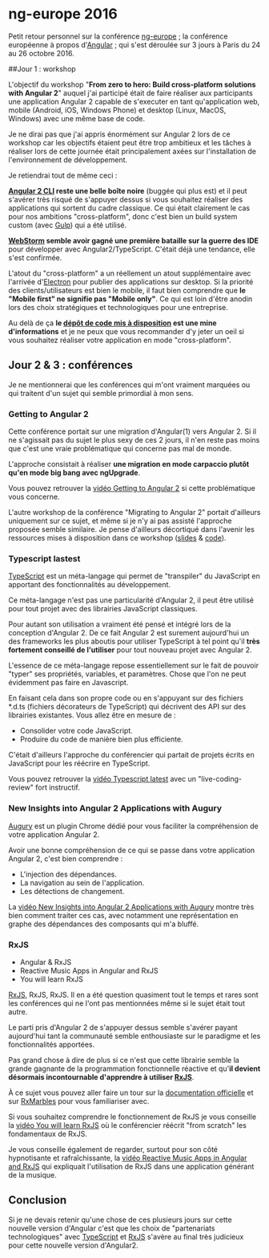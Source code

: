 # ng-europe 2016

Petit retour personnel sur la conférence [ng-europe](https://ngeurope.org) ; la conférence européenne à propos d'[Angular](https://angularjs.org/) ; qui s'est déroulée sur 3 jours à Paris du 24 au 26 octobre 2016.

##Jour 1 : workshop

L'objectif du workshop "**From zero to hero: Build cross-platform solutions with Angular 2**" auquel j'ai participé était de faire réaliser aux participants une application Angular 2 capable de s'executer en tant qu'application web, mobile (Android, iOS, Windows Phone) et desktop (Linux, MacOS, Windows) avec une même base de code.

Je ne dirai pas que j'ai appris énormément sur Angular 2 lors de ce workshop car les objectifs étaient peut être trop ambitieux et les tâches à réaliser lors de cette journée était principalement axées sur l'installation de l'environnement de développement.

Je retiendrai tout de même ceci :

**[Angular 2 CLI](https://cli.angular.io/) reste une belle boîte noire** (buggée qui plus est) et il peut s'avérer très risqué de s'appuyer dessus si vous souhaitez réaliser des applications qui sortent du cadre classique. Ce qui était clairement le cas pour nos ambitions "cross-platform", donc c'est bien un build system custom (avec [Gulp](http://gulpjs.com/)) qui a été utilisé.

**[WebStorm](https://www.jetbrains.com/webstorm/) semble avoir gagné une première bataille sur la guerre des IDE** pour développer avec Angular2/TypeScript. C'était déjà une tendance, elle s'est confirmée.

L'atout du "cross-platform" a un réellement un atout supplémentaire avec l'arrivée d'[Electron](http://electron.atom.io/) pour publier des applications sur desktop. Si la priorité des clients/utilisateurs est bien le mobile, il faut bien comprendre que **le "Mobile first" ne signifie pas "Mobile only"**. Ce qui est loin d'être anodin lors des choix stratégiques et technologiques pour une entreprise.

Au delà de ça **le [dépôt de code mis à disposition](https://github.com/thinktecture/ngeurope-2016-workshop) est une mine d'informations** et je ne peux que vous recommander d'y jeter un oeil si vous souhaitez réaliser votre application en mode "cross-platform".

## Jour 2 & 3 : conférences

Je ne mentionnerai que les conférences qui m'ont vraiment marquées ou qui traitent d'un sujet qui semble primordial à mon sens.

### Getting to Angular 2

Cette conférence portait sur une migration d'Angular(1) vers Angular 2. Si il ne s'agissait pas du sujet le plus sexy de ces 2 jours, il n'en reste pas moins que c'est une vraie problématique qui concerne pas mal de monde.

L'approche consistait à réaliser **une migration en mode carpaccio plutôt qu'en mode big bang avec ngUpgrade**.

Vous pouvez retrouver la [vidéo Getting to Angular 2](https://www.youtube.com/watch?v=2b-tEis9k4M) si cette problématique vous concerne.

L'autre workshop de la conférence "Migrating to Angular 2" portait d'ailleurs uniquement sur ce sujet, et même si je n'y ai pas assisté l'approche proposée semble similaire. Je pense d'ailleurs décortiqué dans l'avenir les ressources mises à disposition dans ce workshop ([slides](https://speakerdeck.com/manfredsteyer/angular-migration-workshop) & [code](https://www.softwarearchitekt.at/post/2016/10/25/tutorial-migrating-from-angularjs-1-x-to-angular-2.aspx)).

### Typescript lastest

[TypeScript](https://www.typescriptlang.org/) est un méta-langage qui permet de "transpiler" du JavaScript en apportant des fonctionnalités au développement.

Ce méta-langage n'est pas une particularité d'Angular 2, il peut être utilisé pour tout projet avec des librairies JavaScript classiques.

Pour autant son utilisation a vraiment été pensé et intégré lors de la conception d'Angular 2. De ce fait Angular 2 est surement aujourd'hui un des frameworks les plus aboutis pour utiliser TypeScript à tel point qu'il **très fortement conseillé de l'utiliser** pour tout nouveau projet avec Angular 2.

L'essence de ce méta-langage repose essentiellement sur le fait de pouvoir "typer" ses propriétés, variables, et paramètres. Chose que l'on ne peut évidemment pas faire en Javascript.

En faisant cela dans son propre code ou en s'appuyant sur
des fichiers \*.d.ts (fichiers décorateurs de TypeScript) qui décrivent des API sur des librairies existantes. Vous allez être en mesure de :

* Consolider votre code JavaScript.
* Produire du code de manière bien plus efficiente.

C'était d'ailleurs l'approche du conférencier qui partait de projets écrits en JavaScript pour les réécrire en TypeScript.

Vous pouvez retrouver la [vidéo Typescript latest](https://www.youtube.com/watch?v=o8YI2hvassE) avec un "live-coding-review" fort instructif.

### New Insights into Angular 2 Applications with Augury

[Augury](https://augury.angular.io/) est un plugin Chrome dédié pour vous faciliter la compréhension de votre application Angular 2.

Avoir une bonne compréhension de ce qui se passe dans votre application Angular 2, c'est bien comprendre :

* L'injection des dépendances.
* La navigation au sein de l'application.
* Les détections de changement.

La [vidéo New Insights into Angular 2 Applications with Augury](https://www.youtube.com/watch?v=YaDFDGS3EFM) montre très bien comment traiter ces cas, avec notamment une représentation en graphe des dépendances des composants qui m'a bluffé.

### RxJS

* Angular & RxJS
* Reactive Music Apps in Angular and RxJS
* You will learn RxJS

[RxJS](https://github.com/Reactive-Extensions/RxJS), RxJS, RxJS. Il en a été question quasiment tout le temps et rares sont les conférences qui ne l'ont pas mentionnées même si le sujet était tout autre.

Le parti pris d'Angular 2 de s'appuyer dessus semble s'avérer payant aujourd'hui tant la communauté semble enthousiaste sur le paradigme et les fonctionnalités apportées.

Pas grand chose à dire de plus si ce n'est que cette librairie semble la grande gagnante de la programmation fonctionnelle réactive et qu'**il devient désormais incontournable d'apprendre à utiliser [RxJS](https://github.com/Reactive-Extensions/RxJS)**.

À ce sujet vous pouvez aller faire un tour sur la [documentation officielle](http://reactivex.io/rxjs/) et sur [RxMarbles](http://rxmarbles.com/) pour vous familiariser avec.

Si vous souhaitez comprendre le fonctionnement de RxJS je vous conseille la [vidéo You will learn RxJS](https://www.youtube.com/watch?v=uQ1zhJHclvs) où le conférencier réécrit "from scratch" les fondamentaux de RxJS.

Je vous conseille également de regarder, surtout pour son côté hypnotisante et rafraîchissante, la [vidéo Reactive Music Apps in Angular and RxJS](https://www.youtube.com/watch?v=-fPyfSAEZgk) qui expliquait l'utilisation de RxJS dans une application générant de la musique.

## Conclusion

Si je ne devais retenir qu'une chose de ces plusieurs jours sur cette nouvelle version d'Angular c'est que les choix de "partenariats technologiques" avec [TypeScript](https://www.typescriptlang.org/) et [RxJS](https://github.com/Reactive-Extensions/RxJS) s'avère au final très judicieux pour cette nouvelle version d'Angular2.
